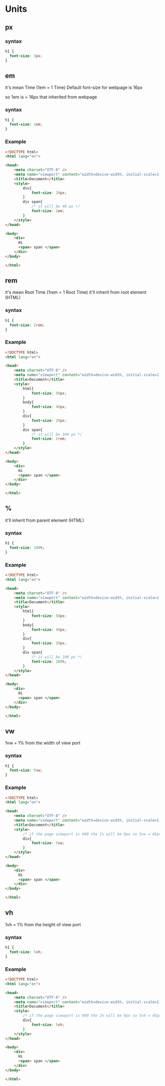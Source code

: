 # Units

## px

### syntax

```css
h1 {
  font-size: 3px;
}
```

## em

it's mean Time (1em = 1 Time)
Default font-size for webpage is 16px

so 1em is = 16px that inherited from webpage

### syntax

```css
h1 {
  font-size: 2em;
}
```

### Example

```HTML
<!DOCTYPE html>
<html lang="en">

<head>
    <meta charset="UTF-8" />
    <meta name="viewport" content="width=device-width, initial-scale=1.0" />
    <title>Document</title>
    <style>
        div{
      		font-size: 20px;
      	}
      	div span{
            /* it will be 40 px */
      		font-size: 2em;
      	}
    </style>
</head>

<body>
    <div>
      Hi
      <span> span </span>
    </div>
</body>

</html>
```


## rem

it's mean Root Time (1rem = 1 Root Time)
it'll inherit from root element (HTML)
### syntax

```css
h1 {
  font-size: 2rem;
}
```

### Example

```HTML
<!DOCTYPE html>
<html lang="en">

<head>
    <meta charset="UTF-8" />
    <meta name="viewport" content="width=device-width, initial-scale=1.0" />
    <title>Document</title>
    <style>
        html{
            font-size: 50px;
        }
        body{
            font-size: 40px;
        }
        div{
      		font-size: 20px;
      	}
      	div span{
            /* it will be 100 px */
      		font-size: 2rem;
      	}
    </style>
</head>

<body>
    <div>
      Hi
      <span> span </span>
    </div>
</body>

</html>
```


## %

it'll inherit from parent element (HTML)
### syntax

```css
h1 {
  font-size: 100%;
}
```

### Example

```HTML
<!DOCTYPE html>
<html lang="en">

<head>
    <meta charset="UTF-8" />
    <meta name="viewport" content="width=device-width, initial-scale=1.0" />
    <title>Document</title>
    <style>
        html{
            font-size: 50px;
        }
        body{
            font-size: 40px;
        }
        div{
      		font-size: 20px;
      	}
      	div span{
            /* it will be 100 px */
      		font-size: 100%;
      	}
    </style>
</head>

<body>
    <div>
      Hi
      <span> span </span>
    </div>
</body>

</html>
```

## vw

1vw = 1% from the width of view port
### syntax

```css
h1 {
  font-size: 5vw;
}
```

### Example

```HTML
<!DOCTYPE html>
<html lang="en">

<head>
    <meta charset="UTF-8" />
    <meta name="viewport" content="width=device-width, initial-scale=1.0" />
    <title>Document</title>
    <style>
        /* if the page viewport is 900 the 1% will be 9px so 5vw = 45px */
        div{
      		font-size: 5vw;
      	}
    </style>
</head>

<body>
    <div>
      Hi
      <span> span </span>
    </div>
</body>

</html>
```


## vh

1vh = 1% from the height of view port
### syntax

```css
h1 {
  font-size: 5vh;
}
```

### Example

```HTML
<!DOCTYPE html>
<html lang="en">

<head>
    <meta charset="UTF-8" />
    <meta name="viewport" content="width=device-width, initial-scale=1.0" />
    <title>Document</title>
    <style>
        /* if the page viewport is 900 the 1% will be 9px so 5vh = 45px */
        div{
      		font-size: 5vh;
      	}
    </style>
</head>

<body>
    <div>
      Hi
      <span> span </span>
    </div>
</body>

</html>
```
